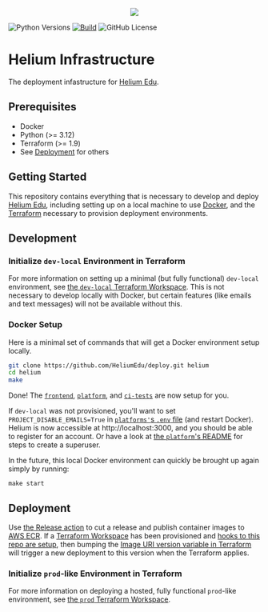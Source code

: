 <p align="center"><img src="https://www.heliumedu.com/assets/img/logo_full_blue.png" /></p>

![Python Versions](https://img.shields.io/badge/python-%203.12%20-blue)
[![Build](https://img.shields.io/github/actions/workflow/status/HeliumEdu/deploy/build.yml)](https://github.com/HeliumEdu/deploy/actions/workflows/build.yml)
![GitHub License](https://img.shields.io/github/license/heliumedu/deploy)

# Helium Infrastructure

The deployment infastructure for [Helium Edu](https://www.heliumedu.com/).

## Prerequisites

- Docker
- Python (>= 3.12)
- Terraform (>= 1.9)
- See [Deployment](#deployment) for others

## Getting Started

This repository contains everything that is necessary to develop and deploy [Helium Edu](https://www.heliumedu.com),
including setting up on a local machine to use [Docker](https://docs.docker.com/), and the [Terraform](https://app.terraform.io/app) necessary to provision
deployment environments.

## Development

### Initialize `dev-local` Environment in Terraform

For more information on setting up a minimal (but fully functional) `dev-local` environment, see
[the `dev-local` Terraform Workspace](https://github.com/HeliumEdu/deploy/tree/main/terraform/environments/dev-local#readme).
This is not necessary to develop locally with Docker, but certain features (like emails and text messages)
will not be available without this.

### Docker Setup

Here is a minimal set of commands that will get a Docker environment setup locally.

```sh
git clone https://github.com/HeliumEdu/deploy.git helium
cd helium
make
```

Done! The [`frontend`](https://github.com/HeliumEdu/frontend), [`platform`](https://github.com/HeliumEdu/platform), and
[`ci-tests`](https://github.com/HeliumEdu/ci-tests) are now setup for you.

If `dev-local` was not provisioned, you'll want to set `PROJECT_DISABLE_EMAILS=True` in [`platforms'`s `.env` file](https://github.com/HeliumEdu/platform/blob/main/.env.docker.example)
(and restart Docker). Helium is now accessible at http://localhost:3000, and you should be able to register for an
account. Or have a look at [the `platform`'s README](https://github.com/HeliumEdu/platform?tab=readme-ov-file#docker-setup)
for steps to create a superuser.

In the future, this local Docker environment can quickly be brought up again simply by running:

```
make start
```

## Deployment

Use [the Release action](https://github.com/HeliumEdu/deploy/actions/workflows/release.yml) to cut a release and publish container images to
[AWS ECR](https://aws.amazon.com/ecr/). If a [Terraform Workspace](https://developer.hashicorp.com/terraform/cli/workspaces) has been provisioned
and [hooks to this repo are setup](https://developer.hashicorp.com/terraform/cloud-docs/vcs), then bumping the
[Image URI version variable in Terraform](https://github.com/HeliumEdu/deploy/blob/main/terraform/environments/prod/variables.tf#L1) will trigger a new deployment to this version when the Terraform applies.

### Initialize `prod`-like Environment in Terraform

For more information on deploying a hosted, fully functional `prod`-like environment, see
[the `prod` Terraform Workspace](https://github.com/HeliumEdu/deploy/tree/main/terraform/environments/prod#readme).
